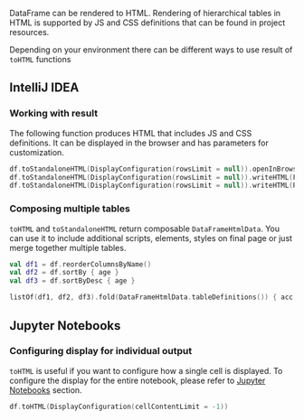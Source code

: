 [//]: # (title: toHTML)

<!---IMPORT org.jetbrains.kotlinx.dataframe.samples.api.Render-->

DataFrame can be rendered to HTML.
Rendering of hierarchical tables in HTML is supported by JS and CSS definitions
that can be found in project resources.

Depending on your environment there can be different ways to use result of `toHTML` functions

## IntelliJ IDEA

### Working with result

The following function produces HTML that includes JS and CSS definitions. It can be displayed in the browser and has parameters for customization.

<!---FUN useRenderingResult-->

```kotlin
df.toStandaloneHTML(DisplayConfiguration(rowsLimit = null)).openInBrowser()
df.toStandaloneHTML(DisplayConfiguration(rowsLimit = null)).writeHTML(File("/path/to/file"))
df.toStandaloneHTML(DisplayConfiguration(rowsLimit = null)).writeHTML(Path("/path/to/file"))
```

<!---END-->

### Composing multiple tables

`toHTML` and `toStandaloneHTML` return composable `DataFrameHtmlData`. You can use it to include additional scripts, elements, styles on final page or just merge together multiple tables.

<!---FUN composeTables-->

```kotlin
val df1 = df.reorderColumnsByName()
val df2 = df.sortBy { age }
val df3 = df.sortByDesc { age }

listOf(df1, df2, df3).fold(DataFrameHtmlData.tableDefinitions()) { acc, df -> acc + df.toHTML() }
```

<dataFrame src="org.jetbrains.kotlinx.dataframe.samples.api.Render.composeTables.html"/>
<!---END-->

## Jupyter Notebooks

### Configuring display for individual output

`toHTML` is useful if you want to configure how a single cell is displayed. To configure the display for the entire notebook, please refer to [Jupyter Notebooks](jupyterRendering.md) section.

<!---FUN configureCellOutput-->

```kotlin
df.toHTML(DisplayConfiguration(cellContentLimit = -1))
```

<!---END-->


